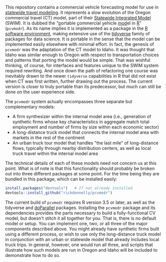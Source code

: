 This repository contains a commercial vehicle forecasting model for use in [statewide travel modeling](http://tfresource.org/Category:Statewide_models). It represents a slow evolution of the Oregon commercial travel (CT) model, part of their [Statewide Integrated Model](https://github.com/tlumip/tlumip) (SWIM). It is dubbed the "<u>p</u>ortable <u>c</u>ommercial <u>v</u>ehicle <u>mod</u>el in <u>R</u>" (`pcvmodr`). As its name implies it is implemented as a package in the [R software environment](https://www.r-project.org), making extensive use of the [tidyverse](https://www.tidyverse.org) family of packages for data science. It is portable in the sense that the model can be implemented easily elsewhere with minimal effort. In fact, the genesis of `pcvmodr` was the adaptation of the CT model to Idaho. It was thought that Idaho was similar enough to Oregon with respect to transportation choices and patterns that porting the model would be simple. That was wishful thinking, of course, for interfaces and features unique to the SWIM system required rewriting. And once down the path of refactoring one course was inevitably drawn to the newer `tidyverse` capabilities in R that did not exist when CT was first written, further drawing out the process. The current version is closer to truly portable than its predecessor, but much can still be done on the user experience side. 

The `pcvmodr` system actually encompasses three separate but complementary models:

+ A firm synthesizer within the internal model area (i.e., generation of synthetic firms whose key characteristics in aggregate match total employment and number of firms by size within each economic sector)
+ A long-distance truck model that connects the internal model area with markets in the rest of the continent
+ An urban truck tour model that handles "the last mile" of long-distance flows, typically through nearby distribution centers, as well as local truck travel within the internal model area

The technical details of each of these models need not concern us at this point. What is of note is that this functionality should probably be broken out into three different packages at some point. For the time being they are bundled in this package, which can be installed easily:

```r
install.packages("devtools")   # If not already installed
devtools::install_github("rickdonnelly/pcvmodr")
```

The current build of `pcvmodr` requires R version 3.5 or later, as well as the tidyverse and [doParallel](https://cran.r-project.org/web/packages/doParallel/vignettes/gettingstartedParallel.pdf) packages. Installing the `pcvmodr` package and its dependencies provides the parts necessary to build a fully-functional CV model, but doesn't stitch it all together for you. That is, there is no default model or setup. You can implement one, two, or all three of the major components described above. You might already have synthetic firms built using a different process, or wish to use only the long-distance truck model in conjunction with an urban or statewide model that already includes local truck trips. In general, however, one would run all three, and scripts that illustrate how such models are run in Oregon and Idaho will be included to demonstrate how to do so.